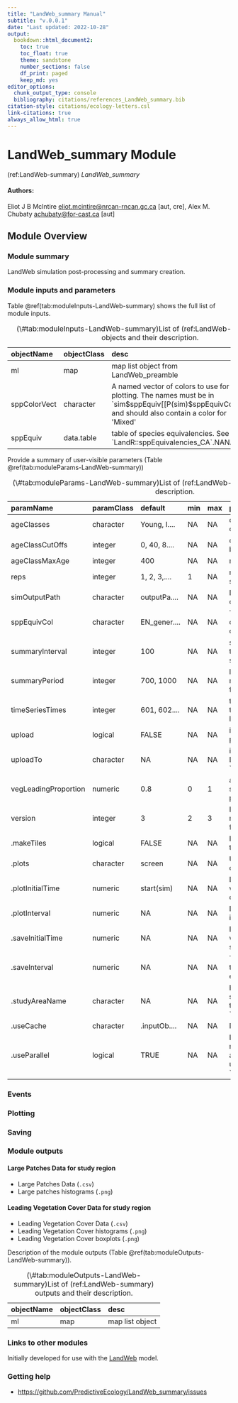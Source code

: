 ```yaml
---
title: "LandWeb_summary Manual"
subtitle: "v.0.0.1"
date: "Last updated: 2022-10-28"
output:
  bookdown::html_document2:
    toc: true
    toc_float: true
    theme: sandstone
    number_sections: false
    df_print: paged
    keep_md: yes
editor_options:
  chunk_output_type: console
  bibliography: citations/references_LandWeb_summary.bib
citation-style: citations/ecology-letters.csl
link-citations: true
always_allow_html: true
---
```


# LandWeb_summary Module

<!-- the following are text references used in captions for LaTeX compatibility -->
(ref:LandWeb-summary) *LandWeb_summary*



#### Authors:

Eliot J B McIntire <eliot.mcintire@nrcan-rncan.gc.ca> [aut, cre], Alex M. Chubaty <achubaty@for-cast.ca> [aut]
<!-- ideally separate authors with new lines, '\n' not working -->

## Module Overview

### Module summary

LandWeb simulation post-processing and summary creation.

<!-- TODO: add more details from LandWeb development document -->

### Module inputs and parameters

Table \@ref(tab:moduleInputs-LandWeb-summary) shows the full list of module inputs.

<table class="table" style="margin-left: auto; margin-right: auto;">
<caption>(\#tab:moduleInputs-LandWeb-summary)List of (ref:LandWeb-summary) input objects and their description.</caption>
 <thead>
  <tr>
   <th style="text-align:left;"> objectName </th>
   <th style="text-align:left;"> objectClass </th>
   <th style="text-align:left;"> desc </th>
   <th style="text-align:left;"> sourceURL </th>
  </tr>
 </thead>
<tbody>
  <tr>
   <td style="text-align:left;"> ml </td>
   <td style="text-align:left;"> map </td>
   <td style="text-align:left;"> map list object from LandWeb_preamble </td>
   <td style="text-align:left;"> NA </td>
  </tr>
  <tr>
   <td style="text-align:left;"> sppColorVect </td>
   <td style="text-align:left;"> character </td>
   <td style="text-align:left;"> A named vector of colors to use for plotting. The names must be in `sim$sppEquiv[[P(sim)$sppEquivCol]]`, and should also contain a color for 'Mixed' </td>
   <td style="text-align:left;"> NA </td>
  </tr>
  <tr>
   <td style="text-align:left;"> sppEquiv </td>
   <td style="text-align:left;"> data.table </td>
   <td style="text-align:left;"> table of species equivalencies. See `LandR::sppEquivalencies_CA`.NANA </td>
   <td style="text-align:left;"> NA </td>
  </tr>
</tbody>
</table>

Provide a summary of user-visible parameters (Table \@ref(tab:moduleParams-LandWeb-summary))


<table class="table" style="margin-left: auto; margin-right: auto;">
<caption>(\#tab:moduleParams-LandWeb-summary)List of (ref:LandWeb-summary) parameters and their description.</caption>
 <thead>
  <tr>
   <th style="text-align:left;"> paramName </th>
   <th style="text-align:left;"> paramClass </th>
   <th style="text-align:left;"> default </th>
   <th style="text-align:left;"> min </th>
   <th style="text-align:left;"> max </th>
   <th style="text-align:left;"> paramDesc </th>
  </tr>
 </thead>
<tbody>
  <tr>
   <td style="text-align:left;"> ageClasses </td>
   <td style="text-align:left;"> character </td>
   <td style="text-align:left;"> Young, I.... </td>
   <td style="text-align:left;"> NA </td>
   <td style="text-align:left;"> NA </td>
   <td style="text-align:left;"> descriptions/labels for age classes (seral stages) </td>
  </tr>
  <tr>
   <td style="text-align:left;"> ageClassCutOffs </td>
   <td style="text-align:left;"> integer </td>
   <td style="text-align:left;"> 0, 40, 8.... </td>
   <td style="text-align:left;"> NA </td>
   <td style="text-align:left;"> NA </td>
   <td style="text-align:left;"> defines the age boundaries between age classes </td>
  </tr>
  <tr>
   <td style="text-align:left;"> ageClassMaxAge </td>
   <td style="text-align:left;"> integer </td>
   <td style="text-align:left;"> 400 </td>
   <td style="text-align:left;"> NA </td>
   <td style="text-align:left;"> NA </td>
   <td style="text-align:left;"> maximum possible age </td>
  </tr>
  <tr>
   <td style="text-align:left;"> reps </td>
   <td style="text-align:left;"> integer </td>
   <td style="text-align:left;"> 1, 2, 3,.... </td>
   <td style="text-align:left;"> 1 </td>
   <td style="text-align:left;"> NA </td>
   <td style="text-align:left;"> number of replicates/runs per study area. </td>
  </tr>
  <tr>
   <td style="text-align:left;"> simOutputPath </td>
   <td style="text-align:left;"> character </td>
   <td style="text-align:left;"> outputPa.... </td>
   <td style="text-align:left;"> NA </td>
   <td style="text-align:left;"> NA </td>
   <td style="text-align:left;"> Directory specifying the location of the simulation outputs. </td>
  </tr>
  <tr>
   <td style="text-align:left;"> sppEquivCol </td>
   <td style="text-align:left;"> character </td>
   <td style="text-align:left;"> EN_gener.... </td>
   <td style="text-align:left;"> NA </td>
   <td style="text-align:left;"> NA </td>
   <td style="text-align:left;"> The column in `sim$sppEquiv` data.table to use as a naming convention </td>
  </tr>
  <tr>
   <td style="text-align:left;"> summaryInterval </td>
   <td style="text-align:left;"> integer </td>
   <td style="text-align:left;"> 100 </td>
   <td style="text-align:left;"> NA </td>
   <td style="text-align:left;"> NA </td>
   <td style="text-align:left;"> simulation time interval at which to take 'snapshots' used for summary analyses </td>
  </tr>
  <tr>
   <td style="text-align:left;"> summaryPeriod </td>
   <td style="text-align:left;"> integer </td>
   <td style="text-align:left;"> 700, 1000 </td>
   <td style="text-align:left;"> NA </td>
   <td style="text-align:left;"> NA </td>
   <td style="text-align:left;"> lower and upper end of the range of simulation times used for summary analyses </td>
  </tr>
  <tr>
   <td style="text-align:left;"> timeSeriesTimes </td>
   <td style="text-align:left;"> integer </td>
   <td style="text-align:left;"> 601, 602.... </td>
   <td style="text-align:left;"> NA </td>
   <td style="text-align:left;"> NA </td>
   <td style="text-align:left;"> timesteps to use to build timeseries rasters showing leading cover change over time </td>
  </tr>
  <tr>
   <td style="text-align:left;"> upload </td>
   <td style="text-align:left;"> logical </td>
   <td style="text-align:left;"> FALSE </td>
   <td style="text-align:left;"> NA </td>
   <td style="text-align:left;"> NA </td>
   <td style="text-align:left;"> if TRUE, uses the `googledrive` package to upload figures. </td>
  </tr>
  <tr>
   <td style="text-align:left;"> uploadTo </td>
   <td style="text-align:left;"> character </td>
   <td style="text-align:left;"> NA </td>
   <td style="text-align:left;"> NA </td>
   <td style="text-align:left;"> NA </td>
   <td style="text-align:left;"> if `upload = TRUE`, a Google Drive folder id corresponding to `.studyAreaName`. </td>
  </tr>
  <tr>
   <td style="text-align:left;"> vegLeadingProportion </td>
   <td style="text-align:left;"> numeric </td>
   <td style="text-align:left;"> 0.8 </td>
   <td style="text-align:left;"> 0 </td>
   <td style="text-align:left;"> 1 </td>
   <td style="text-align:left;"> a number that defines whether a species is leading for a given pixel </td>
  </tr>
  <tr>
   <td style="text-align:left;"> version </td>
   <td style="text-align:left;"> integer </td>
   <td style="text-align:left;"> 3 </td>
   <td style="text-align:left;"> 2 </td>
   <td style="text-align:left;"> 3 </td>
   <td style="text-align:left;"> LandWeb model version (2 for runs using vegetation parameter forcings, else 3). </td>
  </tr>
  <tr>
   <td style="text-align:left;"> .makeTiles </td>
   <td style="text-align:left;"> logical </td>
   <td style="text-align:left;"> FALSE </td>
   <td style="text-align:left;"> NA </td>
   <td style="text-align:left;"> NA </td>
   <td style="text-align:left;"> If `TRUE`, will generate leaflet tiles during postprocessing. </td>
  </tr>
  <tr>
   <td style="text-align:left;"> .plots </td>
   <td style="text-align:left;"> character </td>
   <td style="text-align:left;"> screen </td>
   <td style="text-align:left;"> NA </td>
   <td style="text-align:left;"> NA </td>
   <td style="text-align:left;"> Used by Plots function, which can be optionally used here </td>
  </tr>
  <tr>
   <td style="text-align:left;"> .plotInitialTime </td>
   <td style="text-align:left;"> numeric </td>
   <td style="text-align:left;"> start(sim) </td>
   <td style="text-align:left;"> NA </td>
   <td style="text-align:left;"> NA </td>
   <td style="text-align:left;"> Describes the simulation time at which the first plot event should occur. </td>
  </tr>
  <tr>
   <td style="text-align:left;"> .plotInterval </td>
   <td style="text-align:left;"> numeric </td>
   <td style="text-align:left;"> NA </td>
   <td style="text-align:left;"> NA </td>
   <td style="text-align:left;"> NA </td>
   <td style="text-align:left;"> Describes the simulation time interval between plot events. </td>
  </tr>
  <tr>
   <td style="text-align:left;"> .saveInitialTime </td>
   <td style="text-align:left;"> numeric </td>
   <td style="text-align:left;"> NA </td>
   <td style="text-align:left;"> NA </td>
   <td style="text-align:left;"> NA </td>
   <td style="text-align:left;"> Describes the simulation time at which the first save event should occur. </td>
  </tr>
  <tr>
   <td style="text-align:left;"> .saveInterval </td>
   <td style="text-align:left;"> numeric </td>
   <td style="text-align:left;"> NA </td>
   <td style="text-align:left;"> NA </td>
   <td style="text-align:left;"> NA </td>
   <td style="text-align:left;"> This describes the simulation time interval between save events. </td>
  </tr>
  <tr>
   <td style="text-align:left;"> .studyAreaName </td>
   <td style="text-align:left;"> character </td>
   <td style="text-align:left;"> NA </td>
   <td style="text-align:left;"> NA </td>
   <td style="text-align:left;"> NA </td>
   <td style="text-align:left;"> Human-readable name for the study area used - e.g., a hash of the study area obtained using `reproducible::studyAreaName()` </td>
  </tr>
  <tr>
   <td style="text-align:left;"> .useCache </td>
   <td style="text-align:left;"> character </td>
   <td style="text-align:left;"> .inputOb.... </td>
   <td style="text-align:left;"> NA </td>
   <td style="text-align:left;"> NA </td>
   <td style="text-align:left;"> Names of events to be cached. </td>
  </tr>
  <tr>
   <td style="text-align:left;"> .useParallel </td>
   <td style="text-align:left;"> logical </td>
   <td style="text-align:left;"> TRUE </td>
   <td style="text-align:left;"> NA </td>
   <td style="text-align:left;"> NA </td>
   <td style="text-align:left;"> Logical. If `TRUE`, and there is more than one calculation to do at any stage, it will create and use a parallel cluster via `makeOptimalCluster()`. </td>
  </tr>
</tbody>
</table>

### Events

<!-- TODO: add more details based on module code + LandWeb develpment doc -->

### Plotting

<!-- TODO: add more details based on module code + LandWeb develpment doc -->

### Saving

<!-- TODO: add more details based on module code + LandWeb develpment doc -->

### Module outputs

#### Large Patches Data for study region

- Large Patches Data (`.csv`)
- Large patches histograms (`.png`)

#### Leading Vegetation Cover Data for study region

- Leading Vegetation Cover Data (`.csv`)
- Leading Vegetation Cover histograms (`.png`)
- Leading Vegetation Cover boxplots (`.png`)

Description of the module outputs (Table \@ref(tab:moduleOutputs-LandWeb-summary)).

<table class="table" style="margin-left: auto; margin-right: auto;">
<caption>(\#tab:moduleOutputs-LandWeb-summary)List of (ref:LandWeb-summary) outputs and their description.</caption>
 <thead>
  <tr>
   <th style="text-align:left;"> objectName </th>
   <th style="text-align:left;"> objectClass </th>
   <th style="text-align:left;"> desc </th>
  </tr>
 </thead>
<tbody>
  <tr>
   <td style="text-align:left;"> ml </td>
   <td style="text-align:left;"> map </td>
   <td style="text-align:left;"> map list object </td>
  </tr>
</tbody>
</table>

### Links to other modules

Initially developed for use with the [LandWeb](https://github.com/PredictiveEcology/LandWeb) model.

### Getting help

-   <https://github.com/PredictiveEcology/LandWeb_summary/issues>

